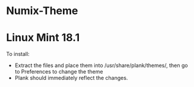 # Numix-Theme

# Linux Mint 18.1

To install:
- Extract the files and place them into /usr/share/plank/themes/, then go to Preferences to change the theme 
- Plank should immediately reflect the changes.

